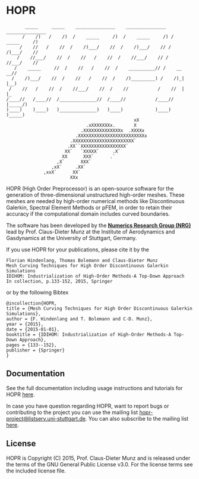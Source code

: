 # HOPR
           _____     _____    _______________    _______________   _______________
          /    /)   /    /)  /    _____     /)  /    _____     /) /    _____     /)
         /    //   /    //  /    /)___/    //  /    /)___/    // /    /)___/    //
        /    //___/    //  /    //   /    //  /    //___/    // /    //___/    //
       /    _____     //  /    //   /    //  /    __________// /    __      __//
      /    /)___/    //  /    //   /    //  /    /)_________) /    /)_|    |__)
     /    //   /    //  /    //___/    //  /    //           /    //  |    |_
    /____//   /____//  /______________//  /____//           /____//   |_____/)
    )____)    )____)   )______________)   )____)            )____)    )_____)
                                                    xX
                                  .xXXXXXXXx.       X
                                .XXXXXXXXXXXXXXx  .XXXXx
                              .XXXXXXXXXXXXXXXXXXXXXXXXXx
                            .XXXXXXXXXXXXXXXXXXXXXXX`
                           .XX``XXXXXXXXXXXXXXXXX`
                          XX`   `XXXXX`     .X`
                         XX      XXX`      .`
                       ,X`      XXX`
                     ,xX`     .XX`
                  ,xxX`      XX`
                            XXx

HOPR (High Order Preprocessor) is an open-source software for
the generation of three-dimensional unstructured high-order meshes.
These meshes are needed by high-order numerical methods like
Discontinuous Galerkin, Spectral Element Methods or pFEM,
in order to retain their accuracy if the computational domain
includes curved boundaries.

The software has been developed by the 
[**Numerics Research Group (NRG)**](https://www.iag.uni-stuttgart.de/nrg)
lead by Prof. Claus-Dieter Munz at the Institute of Aerodynamics and 
Gasdynamics at the University of Stuttgart, Germany.

If you use HOPR for your publications, please cite it by the
```
Florian Hindenlang, Thomas Bolemann and Claus-Dieter Munz
Mesh Curving Techniques for High Order Discontinuous Galerkin Simulations
IDIHOM: Industrialization of High-Order Methods-A Top-Down Approach
In collection, p.133-152, 2015, Springer
```
or by the following Bibtex

    @incollection{HOPR,
    title = {Mesh Curving Techniques for High Order Discontinuous Galerkin Simulations},
    author = {F. Hindenlang and T. Bolemann and C-D. Munz},
    year = {2015},
    date = {2015-01-01},
    booktitle = {IDIHOM: Industrialization of High-Order Methods-A Top-Down Approach},
    pages = {133--152},
    publisher = {Springer}
    }


## Documentation

See the full documentation including usage instructions and tutorials
for HOPR [here](http://www.hopr-project.org/).
 
In case you have question regarding HOPR, want to report bugs or
contributing to the project you can use the mailing list
<hopr-project@listserv.uni-stuttgart.de>.
You can also subscribe to the mailing list
[here](https://listserv.uni-stuttgart.de/mailman/listinfo/hopr-project).

## License
HOPR is Copyright (C) 2015, Prof. Claus-Dieter Munz and is 
released under the terms of the
GNU General Public License v3.0. For the license terms see
the included license file.


